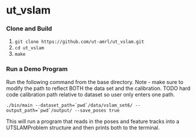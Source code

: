 # ut_vslam

### Clone and Build
1. `git clone https://github.com/ut-amrl/ut_vslam.git` 
1. `cd ut_vslam`
1. `make`

### Run a Demo Program
Run the following command from the base directory. Note - make sure to modify the path to reflect BOTH the data set and the calibration. TODO hard code calibration path relative to dataset so user only enters one path.

    ./bin/main --dataset_path=`pwd`/data/vslam_set6/ --output_path=`pwd`/output/ --save_poses true

This will run a program that reads in the poses and feature tracks into a UTSLAMProblem structure and then prints both to the terminal.
